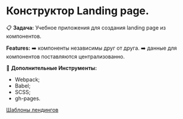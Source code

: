 # Конструктор Landing page.

:clipboard: **Задача:** Учебное приложения для создания landing page из компонентов.

**Features:**
:arrow_right: компоненты независимы друг от друга.
:arrow_right: данные для компонентов поставляются централизованно.

:wrench: **Дополнительные Инструменты:**

- Webpack;
- Babel;
- SCSS;
- gh-pages.

[Шаблоны лендингов](https://onepagelove.com/templates/free-templates)
